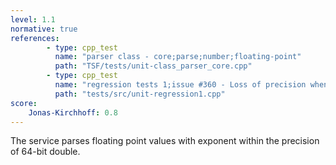 ```yaml
---
level: 1.1
normative: true
references:
        - type: cpp_test
          name: "parser class - core;parse;number;floating-point"
          path: "TSF/tests/unit-class_parser_core.cpp"
        - type: cpp_test
          name: "regression tests 1;issue #360 - Loss of precision when serializing <double>"
          path: "tests/src/unit-regression1.cpp"
score:
    Jonas-Kirchhoff: 0.8
---
```


The service parses floating point values with exponent within the precision of 64-bit double.